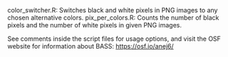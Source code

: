 color_switcher.R: Switches black and white pixels in PNG images to any chosen alternative colors. pix_per_colors.R: Counts the number of black pixels and the number of white pixels in given PNG images. 

See comments inside the script files for usage options, and visit the OSF website for information about BASS: https://osf.io/anej6/
